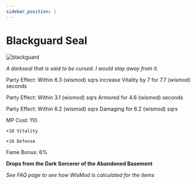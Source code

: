 ```yaml
---
sidebar_position: 1
---
```


# Blackguard Seal

![blackguard](https://vwiki.valorserver.com/api/item/picture/blackguard%20seal)

<i>A darkseal that is said to be cursed. I would stay away from it.</i>

Party Effect: Within 6.3 (wismod) sqrs increase Vitality by 7 for 7.7 (wismod) seconds

Party Effect: Within 3.1 (wismod) sqrs Armored for 4.6 (wismod) seconds

Party Effect: Within 6.2 (wismod) sqrs Damaging for 6.2 (wismod) sqrs

MP Cost: 110

    +10 Vitality
    
    +10 Defense

Fame Bonus: 6%

**Drops from the Dark Sorcerer of the Abandoned Basement**

*See FAQ page to see how WisMod is calculated for the items*
